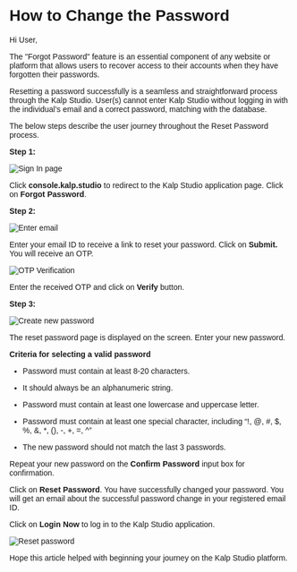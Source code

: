 <style>  body { font-family: "Source Sans 3", sans-serif!important; }</style>

<link  href="https://fonts.googleapis.com/css2?family=Source+Sans+3:ital,wght@0,200..900;1,200..900&display=swap"  rel="stylesheet">  <link  rel="stylesheet"  href="https://fonts.googleapis.com/icon?family=Material+Icons">

# **How to Change the Password**

Hi User,

The "Forgot Password" feature is an essential component of any website or platform that allows users to recover access to their accounts when they have forgotten their passwords.

Resetting a password successfully is a seamless and straightforward process through the Kalp Studio. User(s) cannot enter Kalp Studio without logging in with the individual’s email and a correct password, matching with the database.

The below steps describe the user journey throughout the Reset Password process.

**Step 1:**

![Sign In page](https://docs.kalp.studio/~gitbook/image?url=https%3A%2F%2F1148605496-files.gitbook.io%2F%7E%2Ffiles%2Fv0%2Fb%2Fgitbook-x-prod.appspot.com%2Fo%2Fspaces%252F4gkv2XhY4CmWY6Vp0djW%252Fuploads%252FNDQd3sTP6YdJ1oFbj2KB%252Fimage.png%3Falt%3Dmedia%26token%3Dd1189853-961f-44b2-9a0f-909ede72c845&width=768&dpr=4&quality=100&sign=4dfb07cd&sv=1)

Click **console.kalp.studio** to redirect to the Kalp Studio application page. Click on **Forgot Password**.

**Step 2:**

![Enter email](https://docs.kalp.studio/~gitbook/image?url=https%3A%2F%2F1148605496-files.gitbook.io%2F%7E%2Ffiles%2Fv0%2Fb%2Fgitbook-x-prod.appspot.com%2Fo%2Fspaces%252F4gkv2XhY4CmWY6Vp0djW%252Fuploads%252FqvpNkNGbMmA7AZiP16WU%252Fimage.png%3Falt%3Dmedia%26token%3D9e558743-7fc5-4aaf-98bb-1b1136bdd09a&width=768&dpr=4&quality=100&sign=91be2316&sv=1)

Enter your email ID to receive a link to reset your password. Click on **Submit.** You will receive an OTP.

![OTP Verification](https://docs.kalp.studio/~gitbook/image?url=https%3A%2F%2F1148605496-files.gitbook.io%2F%7E%2Ffiles%2Fv0%2Fb%2Fgitbook-x-prod.appspot.com%2Fo%2Fspaces%252F4gkv2XhY4CmWY6Vp0djW%252Fuploads%252FpERp6NAxCyrH51dtYR2H%252Fimage.png%3Falt%3Dmedia%26token%3D1f0669f7-a506-45c1-be40-dd80f7a75f29&width=768&dpr=4&quality=100&sign=6a80fe43&sv=1)

Enter the received OTP and click on **Verify** button.

**Step 3:**

![Create new password](https://docs.kalp.studio/~gitbook/image?url=https%3A%2F%2F1148605496-files.gitbook.io%2F%7E%2Ffiles%2Fv0%2Fb%2Fgitbook-x-prod.appspot.com%2Fo%2Fspaces%252F4gkv2XhY4CmWY6Vp0djW%252Fuploads%252FFITccizuDcb6rN2IMxKA%252Fimage.png%3Falt%3Dmedia%26token%3D27d0baff-ac44-4463-b365-b3184b1e934a&width=768&dpr=4&quality=100&sign=6652adde&sv=1)

The reset password page is displayed on the screen. Enter your new password.

**Criteria for selecting a valid password**

-   Password must contain at least 8-20 characters.
    
-   It should always be an alphanumeric string.
    
-   Password must contain at least one lowercase and uppercase letter.
    
-   Password must contain at least one special character, including “!, @, #, $, %, &, *, (), -, +, =, ^”
    
-   The new password should not match the last 3 passwords.
    

Repeat your new password on the **Confirm Password** input box for confirmation.

Click on **Reset Password**. You have successfully changed your password. You will get an email about the successful password change in your registered email ID.

Click on **Login Now** to log in to the Kalp Studio application.

![Reset password](https://docs.kalp.studio/~gitbook/image?url=https%3A%2F%2F1148605496-files.gitbook.io%2F%7E%2Ffiles%2Fv0%2Fb%2Fgitbook-x-prod.appspot.com%2Fo%2Fspaces%252F4gkv2XhY4CmWY6Vp0djW%252Fuploads%252FPJmShyBTm5fp81OVcIlz%252Fimage.png%3Falt%3Dmedia%26token%3Dac7bfbd0-4b7f-4169-a382-ce96602405e0&width=768&dpr=4&quality=100&sign=73cd245c&sv=1)

Hope this article helped with beginning your journey on the Kalp Studio platform.